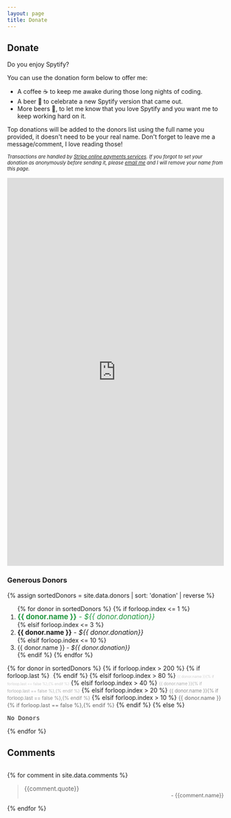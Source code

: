 ```yaml
---
layout: page
title: Donate
---
```


## Donate

Do you enjoy Spytify?

<p>
    <p>You can use the donation form below to offer me:</p>
    <ul>
        <li>A coffee ☕ to keep me awake during those long nights of coding.</li>
        <li>A beer 🍺 to celebrate a new Spytify version that came out.</li>
        <li>More beers 🍻, to let me know that you love Spytify and you want me to keep working hard on it.</li>
    </ul>
    <p>Top donations will be added to the donors list using the full name you provided, it doesn't need to be your real name. Don't forget to leave me a message/comment, I love reading those!</p>
    <p><i style="font-size:80%">Transactions are handled by <a href="https://stripe.com/en-ca">Stripe online payments services</a>.  
    If you forgot to set your donation as anonymously before sending it, please <a href="https://www.github.com/jwallet/">email me</a> and I will remove your name from this page.</i></p>
</p>

<!-- If so, you can support this project from one of these ways: -->

<!-- - via credit card (can choose to be anonymous or not and leave a comment) -->
<!-- - via cryptocurrency (will be anonymous) -->
<!-- - via PayPal (can leave a comment: if you want to stay anonymous, write it in the note) -->

<!-- <section id="credit">
    <details class="faq">
        <summary class="faq_title">
            <h3>
                <a href="#credit" class="faq_anchor">
                    <svg class="octicon octicon-link" viewBox="0 0 16 16" version="1.1" width="16" height="16" aria-hidden="true"><path fill-rule="evenodd" d="M4 9h1v1H4c-1.5 0-3-1.69-3-3.5S2.55 3 4 3h4c1.45 0 3 1.69 3 3.5 0 1.41-.91 2.72-2 3.25V8.59c.58-.45 1-1.27 1-2.09C10 5.22 8.98 4 8 4H4c-.98 0-2 1.22-2 2.5S3 9 4 9zm9-3h-1v1h1c1 0 2 1.22 2 2.5S13.98 12 13 12H9c-.98 0-2-1.22-2-2.5 0-.83.42-1.64 1-2.09V6.25c-1.09.53-2 1.84-2 3.25C6 11.31 7.55 13 9 13h4c1.45 0 3-1.69 3-3.5S14.5 6 13 6z"></path></svg>
                </a>
                Via Credit card
            </h3>
        </summary>
        <article class="faq_content">
            <p>You can use the donation form below to offer me:</p>
            <ul>
                <li>A coffee ☕ to keep me awake during those long nights of coding.</li>
                <li>A beer 🍺 to celebrate a new Spytify version that came out.</li>
                <li>More beers 🍻, to let me know that you love Spytify and you want me to keep working hard on it.</li>
            </ul>
            <p>Top donations will be added to the donors list using the full name you provided, it doesn't need to be your real name. Don't forget to leave me a message/comment, I love reading those!</p>
            <p><i style="font-size:80%">Transactions are handled by <a href="https://stripe.com/en-ca">Stripe online payments services</a>.  
            If you forgot to set your donation as anonymously before sending it, please <a href="https://www.github.com/jwallet/">email me</a> and I will remove your name from this page.</i></p>
        </article>
    </details>
</section> -->

<!-- <section id="crypto">
    <details class="faq">
        <summary class="faq_title">
            <h3>
                <a href="#crypto" class="faq_anchor">
                    <svg class="octicon octicon-link" viewBox="0 0 16 16" version="1.1" width="16" height="16" aria-hidden="true"><path fill-rule="evenodd" d="M4 9h1v1H4c-1.5 0-3-1.69-3-3.5S2.55 3 4 3h4c1.45 0 3 1.69 3 3.5 0 1.41-.91 2.72-2 3.25V8.59c.58-.45 1-1.27 1-2.09C10 5.22 8.98 4 8 4H4c-.98 0-2 1.22-2 2.5S3 9 4 9zm9-3h-1v1h1c1 0 2 1.22 2 2.5S13.98 12 13 12H9c-.98 0-2-1.22-2-2.5 0-.83.42-1.64 1-2.09V6.25c-1.09.53-2 1.84-2 3.25C6 11.31 7.55 13 9 13h4c1.45 0 3-1.69 3-3.5S14.5 6 13 6z"></path></svg>
                </a>
                Via Cryptocurrency
            </h3>
        </summary>
        <article class="faq_content">
            <p>If you own cryptocurrencies, you can make a donation by using one of my addresses below:</p>
            <ul>
                <li>Select all (triple-click) the wallet address corresponding to the crypto that you want to send.</li>
                <li>Copy it and paste it when transferring/withdrawing crypto to an external adress in your crypto broker account.</li>
            </ul>
            <span title="Bitcoin" class="crypto"><svg class="crypto__btc" xmlns="http://www.w3.org/2000/svg" viewBox="0 0 16 16"><path fill="#fff" d="M11.09,7.1c.14-1-.59-1.48-1.59-1.82L9.83,4,9,3.78,8.72,5.05,8.08,4.9,8.4,3.62l-.79-.2L7.28,4.73l-.5-.12h0l-1.1-.27-.21.85s.59.13.58.14a.42.42,0,0,1,.37.46L6.05,7.27l.08,0-.08,0L5.53,9.35a.3.3,0,0,1-.37.19l-.57-.15-.4.91,1,.26.56.15L5.46,12l.8.2.32-1.3.63.16-.32,1.3.79.2L8,11.26c1.35.26,2.37.15,2.8-1.07a1.39,1.39,0,0,0-.73-1.92,1.26,1.26,0,0,0,1-1.17ZM9.28,9.64c-.25,1-1.9.46-2.44.32l.43-1.74C7.81,8.35,9.53,8.62,9.28,9.64Zm.24-2.55c-.22.89-1.6.44-2,.33l.4-1.59c.44.12,1.89.32,1.65,1.26Z"></path></svg><code>1FakoX45t5krMVWDbGMKZppKfaADiX6sT9</code></span>
            <br/>
            <span title="Ethereum" class="crypto"><svg class="crypto__eth" xmlns="http://www.w3.org/2000/svg" viewBox="0 0 16 16"><polygon fill="#fff" points="11.28 8.71 8.01 10.64 8.01 10.64 4.75 8.71 8.01 13.31 8.01 13.31 11.28 8.71"></polygon><polygon fill="#fff" points="8.01 2.69 4.75 8.1 8.01 10.02 11.28 8.1 8.01 2.69"></polygon></svg><code>0xf97b3278780f4813c08285511B69cb6b45f8762f</code></span>
            <br/>
            <span title="Ripple" class="crypto"><svg class="crypto__xrp" xmlns="http://www.w3.org/2000/svg" viewBox="0 0 16 16"><path fill="#fff" d="M11.81,11h-1a.23.23,0,0,1-.11-.07c-.5-.51-1-1-1.49-1.54a1.29,1.29,0,0,0-1.33-.49,1.51,1.51,0,0,0-.63.35c-.55.53-1.07,1.09-1.59,1.64a.33.33,0,0,1-.28.12H4.52l.1-.13c.7-.72,1.39-1.45,2.1-2.17a2,2,0,0,1,2.9,0c.7.71,1.39,1.43,2.09,2.16Z"></path><path fill="#fff" d="M11.82,4.65l-1,1L9.58,7A2,2,0,0,1,6.75,7C6,6.24,5.31,5.49,4.59,4.74a.32.32,0,0,1-.06-.08h1s.09.07.13.11l1.56,1.6a1.26,1.26,0,0,0,1.87,0c.52-.53,1-1.08,1.56-1.6a.4.4,0,0,1,.27-.12C11.21,4.64,11.49,4.65,11.82,4.65Z"></path></svg><code>rB6Et2EBdhvi4PDgSVGAqSNjvP75bJBkw8</code></span>
            <br/>
            <span title="Bitcoin Cash" class="crypto"><svg class="crypto__bch" xmlns="http://www.w3.org/2000/svg" viewBox="0 0 16 16"><path fill="#fff" d="M10.29,5.62C10,4.7,9.08,4.58,8,4.73l-.31-1.3-.79.19.3,1.27-.63.16L6.29,3.77,5.5,4l.31,1.31-.5.13h0l-1.1.27.2.84L5,6.36a.43.43,0,0,1,.54.24l.36,1.49.08,0-.08,0,.5,2.08a.28.28,0,0,1-.23.33s-.58.14-.58.14l.07,1,1-.25.57-.13.32,1.32.79-.19-.31-1.31.64-.14L9,12.24l.79-.2-.31-1.31c1.31-.4,2.17-1,2-2.25A1.38,1.38,0,0,0,9.93,7.12a1.28,1.28,0,0,0,.36-1.5ZM9.85,8.71c.24,1-1.48,1.28-2,1.41L7.42,8.37C8,8.24,9.61,7.68,9.85,8.71Zm-1-2.38c.22.89-1.22,1.13-1.67,1.24L6.84,6c.45-.11,1.83-.59,2.05.35Z"></path></svg><code>1FhYUo8hTDdQfh6rT9oCvEUDkP9PpQv3XH</code></span>
            <br/>
            <span title="Litecoin" class="crypto"><svg class="crypto__ltc" xmlns="http://www.w3.org/2000/svg" viewBox="0 0 16 16"><path fill="#fff" d="M7.55,9.91,8.05,8l1.17-.43.29-1.09v0l-1.15.42.83-3.13H6.82L5.73,7.87l-.9.33-.3,1.13L5.43,9l-.64,2.41h6.28l.4-1.5H7.55"></path></svg><code>LWUarxWM2C1ThaeZgnhv3Uck78WVyNZpv7</code></span>
            <br/>
            <span title="Stellar Lumens" class="crypto"><svg class="crypto__xlm" xmlns="http://www.w3.org/2000/svg" viewBox="0 0 16 16"><path fill="#fff" d="M8,11.85h0a3.92,3.92,0,0,1-.59-.05,3.78,3.78,0,0,1-1.4-.56l-.15-.1,0,0,.72-.37a3.12,3.12,0,0,0,2,.37A3.08,3.08,0,0,0,10,10.4a3.12,3.12,0,0,0,1.09-2.81l-7.66,3.9v0c0-.24,0-.48,0-.72,0,0,0,0,0-.05l.71-.36L6.4,9.21l2.14-1.1L10.73,7l1.79-.91,0,0v.79l-.05,0L12.21,7a.68.68,0,0,0-.37.59,1.21,1.21,0,0,0,0,.19,3.67,3.67,0,0,1-.09,1,3.72,3.72,0,0,1-1.06,1.89,3.84,3.84,0,0,1-1.52.92,3.57,3.57,0,0,1-1.07.17H8Z"></path><path fill="#fff" d="M12.55,5.29l-.25.13L10,6.59,7.7,7.76,5.55,8.85c-.15.09-.31.17-.47.25l-.62.31-1,.49,0,0s0-.73,0-.78l.17-.09L3.79,9a.71.71,0,0,0,.38-.7,2.81,2.81,0,0,1,0-.58A4.39,4.39,0,0,1,4.29,7,3.84,3.84,0,0,1,6.74,4.37a3.19,3.19,0,0,1,.81-.19l.29,0h.33a2.48,2.48,0,0,1,.54.06,3.86,3.86,0,0,1,1.52.64l0,0h0l-.66.34H9.51a3.1,3.1,0,0,0-1.57-.39,3.4,3.4,0,0,0-.63.08A3.13,3.13,0,0,0,4.86,7.84a3.85,3.85,0,0,0,0,.48.28.28,0,0,1,0,.09l0,0L5.73,8l2.15-1.1,1.94-1L12,4.8l.58-.3Z"></path></svg><code>GBCI56M5SZTSS35GCEBY7BNXQRAQ2UX37C2PKEJML3WHFIMA4KF3KRGC</code></span>
            <br/>
            <span title="Monero" class="crypto"><svg class="crypto__xmr" xmlns="http://www.w3.org/2000/svg" viewBox="0 0 16 16"><path fill="#fff" d="M8,3.12A4.87,4.87,0,0,0,3.12,8a4.61,4.61,0,0,0,.25,1.54H4.83V5.43L8,8.61l3.17-3.18V9.54h1.46A4.61,4.61,0,0,0,12.88,8,4.87,4.87,0,0,0,8,3.12"></path><path fill="#fff" d="M8.73,9.35h0L8,10.08l-.73-.73L5.89,8v2.58h-2a4.88,4.88,0,0,0,8.32,0H10.11V8L8.73,9.35Z"></path></svg><code>44PFJMTgibsKmD94QrViQ6hD67nb8kiCH7fJz4AmPpSEQKbvM85Pd1dV1K3P5sKnapTH3CJhDZr3A4MN6bB4kxcmU7eVKRJ</code></span>
            <p>Unfortunately, it might not be possible to know that he came from you, but I will certainly appreciate it. So, in advance:</p>
            <blockquote>Thanks a lot for your donation and for your support to this project!</blockquote>
        </article>
    </details>
</section> -->

<!-- <section id="paypal">
    <details class="faq">
        <summary class="faq_title">
            <h3>
                <a href="#paypal" class="faq_anchor">
                    <svg class="octicon octicon-link" viewBox="0 0 16 16" version="1.1" width="16" height="16" aria-hidden="true"><path fill-rule="evenodd" d="M4 9h1v1H4c-1.5 0-3-1.69-3-3.5S2.55 3 4 3h4c1.45 0 3 1.69 3 3.5 0 1.41-.91 2.72-2 3.25V8.59c.58-.45 1-1.27 1-2.09C10 5.22 8.98 4 8 4H4c-.98 0-2 1.22-2 2.5S3 9 4 9zm9-3h-1v1h1c1 0 2 1.22 2 2.5S13.98 12 13 12H9c-.98 0-2-1.22-2-2.5 0-.83.42-1.64 1-2.09V6.25c-1.09.53-2 1.84-2 3.25C6 11.31 7.55 13 9 13h4c1.45 0 3-1.69 3-3.5S14.5 6 13 6z"></path></svg>
                </a>
                Via PayPal
            </h3>
        </summary>
        <article class="faq_content">
            <p>You can use my Paypal.Me link to send me a donation:</p>
            <p><span class="crypto"><svg version="1.1" viewBox="0 0 512 512" xmlns="http://www.w3.org/2000/svg" xmlns:xlink="http://www.w3.org/1999/xlink" x="0px" y="0px" style="enable-background:new 0 0 512 512;" xml:space="preserve"><path style="fill:#002987;" d="M428.876,132.28c0.867-7.045,1.32-14.218,1.32-21.497C430.196,49.6,380.597,0,319.413,0H134.271  c-11.646,0-21.589,8.41-23.521,19.894l-68.22,405.475c-2.448,14.55,8.768,27.809,23.521,27.809h67.711  c11.646,0,21.776-8.404,23.707-19.889c0,0,0.113-0.673,0.317-1.885h0.001l-9.436,56.086C146.195,500.313,156.08,512,169.083,512  h59.237c10.265,0,19.029-7.413,20.731-17.535l16.829-100.02c2.901-17.242,17.828-29.867,35.311-29.867h15.562  c84.53,0,153.054-68.525,153.054-153.054C469.807,178.815,453.639,149.902,428.876,132.28z"></path><path style="fill:#0085CC;" d="M428.876,132.28c-10.594,86.179-84.044,152.91-173.086,152.91h-51.665  c-11.661,0-21.732,7.767-24.891,18.749l-30.882,183.549C146.195,500.312,156.08,512,169.083,512h59.237  c10.265,0,19.029-7.413,20.731-17.535l16.829-100.02c2.901-17.242,17.828-29.867,35.311-29.867h15.562  c84.53,0,153.054-68.525,153.054-153.054l0,0C469.807,178.815,453.639,149.902,428.876,132.28z"></path><path style="fill:#00186A;" d="M204.125,285.19h51.665c89.043,0,162.493-66.731,173.086-152.909  c-15.888-11.306-35.304-17.978-56.29-17.978h-134.85c-15.353,0-28.462,11.087-31.01,26.227l-27.493,163.408  C182.392,292.956,192.464,285.19,204.125,285.19z"></path></svg><a href="https://www.paypal.com/paypalme/spyspotify">Buy me a beer</a> 🍺</span></p>
        </article>
    </details>
</section> -->

<article class="donate">
    <section style="display:flex;flex-direction:column;">
        <script src="https://donorbox.org/widget.js" paypalExpress="false"></script><iframe allowpaymentrequest="" frameborder="0" height="900px" name="donorbox" scrolling="no" seamless="seamless" src="https://donorbox.org/embed/spytify" style="width: auto; max-height:none!important"></iframe>
    </section>
    <section>
        <h3>Generous Donors</h3>
        {% assign sortedDonors = site.data.donors | sort: 'donation' | reverse %}
        <ol>
            {% for donor in sortedDonors %}
                {% if forloop.index <= 1 %}
                    <li><span class="donor" style="color:#1E963C;font-size:120%"><strong>{{ donor.name }}</strong> - <em>${{ donor.donation}}</em></span></li>
                {% elsif forloop.index <= 3 %}
                    <li><span class="donor" style="font-size:110%"><strong>{{ donor.name }}</strong> - <em>${{ donor.donation}}</em></span></li>
                {% elsif forloop.index <= 10 %}
                    <li><span class="donor">{{ donor.name }} - <em>${{ donor.donation}}</em></span></li>
                {% endif %}
            {% endfor %}
        </ol>
        {% for donor in sortedDonors %}
            {% if forloop.index > 200 %}
                {% if forloop.last %}<span class="donor" style="font-size:70%;color:#ccc;">...</span>{% endif %}
            {% elsif forloop.index > 80 %}
                <span class="donor" title="${{ donor.donation }}" style="font-size:60%;color:#ccc;">{{ donor.name }}{% if forloop.last == false %},{% endif %}</span>
            {% elsif forloop.index > 40 %}
                <span class="donor" title="${{ donor.donation }}"  style="font-size:70%;color:#aaa;">{{ donor.name }}{% if forloop.last == false %},{% endif %}</span>
            {% elsif forloop.index > 20 %}
                <span class="donor" title="${{ donor.donation }}" style="font-size:80%;color:#888;">{{ donor.name }}{% if forloop.last == false %},{% endif %}</span>
            {% elsif forloop.index > 10 %}
                <span class="donor" title="${{ donor.donation }}" style="font-size:90%;color:#666;">{{ donor.name }}{% if forloop.last == false %},{% endif %}</span>
            {% endif %}
        {% else %}
            <pre>No Donors</pre>
        {% endfor %}
    </section>
</article>

## Comments

<section style="max-height:50vh;overflow-y:auto;">

{% for comment in site.data.comments %}

<blockquote>{{comment.quote}}
    <div style="text-align:right;font-size:90%;">- {{comment.name}}</div>
</blockquote>

{% endfor %}

</section>
